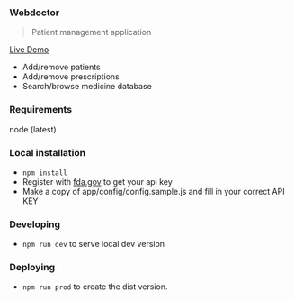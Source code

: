
### Webdoctor

> Patient management application

[Live Demo](https://bardhovde.com/webdoctor/)

* Add/remove patients
* Add/remove prescriptions
* Search/browse medicine database

### Requirements

node (latest)

### Local installation

* `npm install`
* Register with [fda.gov](https://open.fda.gov/api/reference/#your-api-key) to get your api key
* Make a copy of app/config/config.sample.js and fill in your correct API KEY

### Developing

* `npm run dev` to serve local dev version

### Deploying

* `npm run prod` to create the dist version.